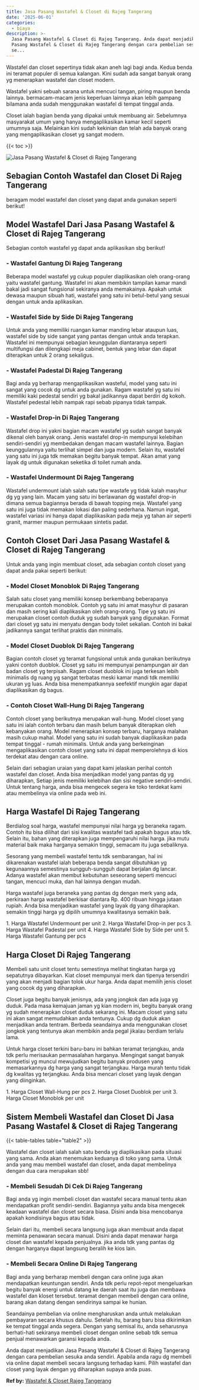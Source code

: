 ```yaml
---
title: Jasa Pasang Wastafel & Closet di Rajeg Tangerang
date: '2025-06-01'
categories:
  - biaya
description: >-
  Jasa Pasang Wastafel & Closet di Rajeg Tangerang. Anda dapat menjadikan Jasa
  Pasang Wastafel & Closet di Rajeg Tangerang dengan cara pembelian sesuka anda
  se...
---
```


Wastafel dan closet sepertinya tidak akan aneh lagi bagi anda. Kedua benda ini teramat populer di semua kalangan. Kini sudah ada sangat banyak orang yg menerapkan wastafel dan closet modern.

Wastafel yakni sebuah sarana untuk mencuci tangan, piring maupun benda lainnya. bermacam-macam jenis keperluan lainnya akan lebih gampang bilamana anda sudah menggunakan wastafel di tempat tinggal anda.

Closet ialah bagian benda yang dipakai untuk membuang air. Sebelumnya masyarakat umum yang hanya mengaplikasikan kamar kecil seperti umumnya saja. Melainkan kini sudah kekinian dan telah ada banyak orang yang mengaplikasikan closet yg sangat modern.

{{< toc >}}

![Jasa Pasang Wastafel & Closet di Rajeg Tangerang](/images/wastafel-closet-murah29.png)

## Sebagian Contoh Wastafel dan Closet Di Rajeg Tangerang

beragam model wastafel dan closet yang dapat anda gunakan seperti berikut!

## Model Wastafel Dari Jasa Pasang Wastafel & Closet di Rajeg Tangerang

Sebagian contoh wastafel yg dapat anda aplikasikan sbg berikut!

### \- Wastafel Gantung Di Rajeg Tangerang

Beberapa model wastafel yg cukup populer diaplikasikan oleh orang-orang yaitu wastafel gantung. Wastafel ini akan membikin tampilan kamar mandi bakal jadi sangat fungsional sekiranya anda memakainya. Apakah untuk dewasa maupun sibuah hati, wastafel yang satu ini betul-betul yang sesuai dengan untuk anda aplikasikan.

### \- Wastafel Side by Side Di Rajeg Tangerang

Untuk anda yang memiliki ruangan kamar manding lebar ataupun luas, wastafel side by side sangat yang pantas dengan untuk anda terapkan. Wastafel ini mempunyai sebagian keunggulan diantaranya seperti multifungsi dan dilengkapi meja cabinet, bentuk yang lebar dan dapat diterapkan untuk 2 orang sekaligus.

### \- Wastafel Padestal Di Rajeg Tangerang

Bagi anda yg berharap mengaplikasikan wasteful, model yang satu ini sangat yang cocok dg untuk anda gunakan. Ragam wastafel yg satu ini memiliki kaki pedestal sendiri yg bakal jadikannya dapat berdiri dg kokoh. Wastafel pedestal lebih nampak rapi sebab pipanya tidak tampak.

### \- Wastafel Drop-in Di Rajeg Tangerang

Wastafel drop ini yakni bagian macam wastafel yg sudah sangat banyak dikenal oleh banyak orang. Jenis wastafel drop-in mempunyai kelebihan sendiri-sendiri yg membedakan dengan macam wastafel lainnya. Bagian keunggulannya yaitu terlihat simpel dan juga modern. Selain itu, wastafel yang satu ini juga tdk memakan begitu banyak tempat. Akan amat yang layak dg untuk digunakan seketika di toilet rumah anda.

### \- Wastafel Undermount Di Rajeg Tangerang

Wastafel undermount ialah salah satu tipe wastafe yg tidak kalah masyhur dg yg yang lain. Macam yang satu ini berlawanan dg wastafel drop-in dimana semua bagiannya berada di bawah topping meja. Wastafel yang satu ini juga tidak memakan lokasi dan paling sederhana. Namun ingat, wastafel variasi ini hanya dapat diaplikasikan pada meja yg tahan air seperti granit, marmer maupun permukaan sintetis padat.

## Contoh Closet Dari Jasa Pasang Wastafel & Closet di Rajeg Tangerang

Untuk anda yang ingin membuat closet, ada sebagian contoh closet yang dapat anda pakai seperti berikut:

### \- Model Closet Monoblok Di Rajeg Tangerang

Salah satu closet yang memiliki konsep berkembang beberapanya merupakan contoh monoblok. Contoh yg satu ini amat masyhur di pasaran dan masih sering kali diaplikasikan oleh orang-orang. Tipe yg satu ini merupakan closet contoh duduk yg sudah banyak yang digunakan. Format dari closet yg satu ini menyatu dengan body toilet sekalian. Contoh ini bakal jadikannya sangat terlihat praktis dan minimalis.

### \- Model Closet Duoblok Di Rajeg Tangerang

Bagian contoh closet yg teramat fungsional untuk anda gunakan berikutnya yakni contoh duoblok. Closet yg satu ini mempunyai penampungan air dan badan closet yg terpisah. Ragam closet duoblok ini juga terkesan lebih minimalis dg ruang yg sangat terbatas meski kamar mandi tdk memiliki ukuran yg luas. Anda bisa menempatkannya seefektif mungkin agar dapat diaplikasikan dg bagus.

### \- Contoh Closet Wall-Hung Di Rajeg Tangerang

Contoh closet yang berikutnya merupakan wall-hung. Model closet yang satu ini ialah contoh terbaru dan masih belum banyak diterapkan oleh kebanyakan orang. Model menerapkan konsep terbaru, harganya malahan masih cukup mahal. Model yang satu ini sudah banyak diaplikasikan pada tempat tinggal - rumah minimalis. Untuk anda yang berkeinginan mengaplikasikan contoh closet yang satu ini dapat memperolehnya di kios terdekat atau dengan cara online.

Selain dari sebagian uraian yang dapat kami jelaskan perihal contoh wastafel dan closet. Anda bisa menjadikan model yang pantas dg yg diharapkan, Setiap jenis memiliki kelebihan dan sisi negative sendiri-sendiri. Untuk tentang harga, anda bisa mengecek segera ke toko terdekat kami atau membelinya via online pada web ini.

## Harga Wastafel Di Rajeg Tangerang

Berdialog soal harga, wastafel mempunyai nilai harga yg beraneka ragam. Contoh itu bisa dilihat dari sisi kwalitas wastafel tadi apakah bagus atau tdk. Selain itu, bahan yang diterapkan juga mempengaruhi nilai harga. jika mutu material baik maka harganya semakin tinggi, semacam itu juga sebaliknya.

Sesorang yang membeli wastafel tentu tdk sembarangan, hal ini dikarenakan wastafel ialah beberapa benda sangat dibutuhkan yg kegunaannya semestinya sungguh-sungguh dapat berjalan dg lancar. Adanya wastafel akan membut kebutuhan seseorang seperti mencuci tangan, mencuci muka, dan hal lainnya dengan mudah.

Harga wastafel juga beraneka yang pantas dg dengan merk yang ada, perkiraan harga wastafel berkisar diantara Rp. 400 ribuan hingga jutaan rupiah. Anda bisa menjadikan wastafel yang layak dg yang diharapkan. semakin tinggi harga yg dipilih umumnya kwalitasnya semakin baik.

1\. Harga Wastafel Undermount per unit 2. Harga Wastafel Drop-in per pcs 3. Harga Wastafel Padestal per unit 4. Harga Wastafel Side by Side per unit 5. Harga Wastafel Gantung per pcs

## Harga Closet Di Rajeg Tangerang

Membeli satu unit closet tentu semestinya melihat tingkatan harga yg sepatutnya dibayarkan. Kiat closet mempunyai merk dan tipenya tersendiri yang akan menjadi bagian tolok ukur harga. Anda dapat memilih jenis closet yang cocok dg yang diharapkan.

Closet juga begitu banyak jenisnya, ada yang jongkok dan ada juga yg duduk. Pada masa kemajuan jaman yg kian modern ini, begitu banyak orang yg sudah menerapkan closet duduk sekarang ini. Macam closet yang satu ini akan sangat memudahkan anda tentunya. Cukup dg duduk akan menjadikan anda tentram. Berbeda seandainya anda menggunakan closet jongkok yang tentunya akan membikin anda pegal jikalau berdiam terlalu lama.

Untuk harga closet terkini baru-baru ini bahkan teramat terjangkau, anda tdk perlu merisaukan permasalahan harganya. Mengingat sangat banyak kompetisi yg muncul mewujudkan begitu banyak produsen yang memasarkannya dg harga yang sangat terjangkau. Harga murah tentu tidak dg kwalitas yg terjangkau. Anda bisa mencari closet yang layak dengan yang diinginkan.

1\. Harga Closet Wall-Hung per pcs 2. Harga Closet Duoblok per unit 3. Harga Closet Monoblok per unit

## Sistem Membeli Wastafel dan Closet Di Jasa Pasang Wastafel & Closet di Rajeg Tangerang

{{< table-tables table="table2" >}}

Wastafel dan closet ialah salah satu benda yg diaplikasikan pada situasi yang sama. Anda akan menemukan keduanya di toko yang sama. Untuk anda yang mau membeli wastafel dan closet, anda dapat membelinya dengan dua cara merupakan sbb!

### \- Membeli Sesudah Di Cek Di Rajeg Tangerang

Bagi anda yg ingin membeli closet dan wastafel secara manual tentu akan mendapatkan profit sendiri-sendiri. Bagiannya yaitu anda bisa mengecek keadaan wastafel dan closet secara biasa. Disini anda bisa mencobanya apakah kondisinya bagus atau tidak.

Selain dari itu, membeli secara langsung juga akan membuat anda dapat meminta penawaran secara manual. Disini anda dapat menawar harga closet dan wastafel kepada penjualnya. jika anda tdk yang pantas dg dengan harganya dapat langsung beralih ke kios lain.

### \- Membeli Secara Online Di Rajeg Tangerang

Bagi anda yang berharap membeli dengan cara online juga akan mendapatkan keuntungan sendiri. Anda tdk perlu repot-repot mengeluarkan begitu banyak energi untuk datang ke daerah saat itu juga dan membawa wastafel dan kloset tersebut. teramat dengan membeli dengan cara online, barang akan datang dengan sendirinya sampai ke hunian.

Seandainya pembelian via online mengharuskan anda untuk melakukan pembayaran secara khusus dahulu. Setelah itu, barang baru bisa dikirimkan ke tempat tinggal anda segera. Dengan yang semisal itu, anda seharusnya berhati-hati sekiranya membeli closet dengan online sebab tdk semua penjual menawarkan garansi kepada anda.

Anda dapat menjadikan Jasa Pasang Wastafel & Closet di Rajeg Tangerang dengan cara pembelian sesuka anda sendiri. Apabila anda ragu dg membeli via online dapat membeli secara langsung terhadap kami. Pilih wastafel dan closet yang layak dengan yg diharapkan supaya anda puas.

**Ref by:** [Wastafel & Closet Rajeg Tangerang](https://id.wikipedia.org/wiki/Wastafel)
